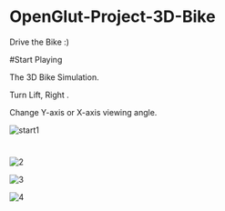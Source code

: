 # OpenGlut-Project-3D-Bike
Drive the Bike :)

#Start Playing

The 3D Bike Simulation.

Turn Lift, Right .

Change Y-axis or X-axis viewing angle.

![start1](https://user-images.githubusercontent.com/60057329/72714664-195e5580-3b95-11ea-8cd9-53d8788b0156.PNG)

#
![2](https://user-images.githubusercontent.com/60057329/72714691-24b18100-3b95-11ea-9ce4-bf1c6f4b1911.PNG)


![3](https://user-images.githubusercontent.com/60057329/72714720-3135d980-3b95-11ea-8d84-98faa1098a37.PNG)


![4](https://user-images.githubusercontent.com/60057329/72714733-38f57e00-3b95-11ea-8f97-985ae5b80887.PNG)

